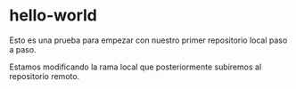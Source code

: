# hello-world
Esto es una prueba para empezar con nuestro
primer repositorio local paso a paso.

Estamos modificando la rama local que posteriormente subiremos al repositorio remoto.
